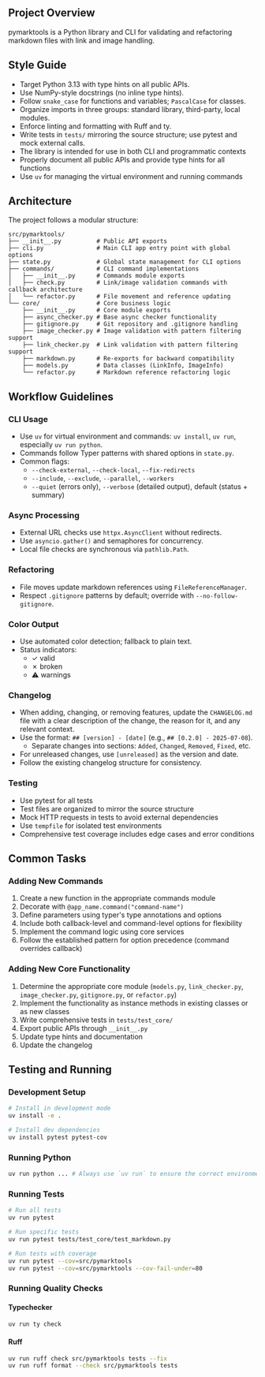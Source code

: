 ## Project Overview

pymarktools is a Python library and CLI for validating and refactoring markdown files with link and image handling.
## Style Guide

- Target Python 3.13 with type hints on all public APIs.
- Use NumPy-style docstrings (no inline type hints).
- Follow `snake_case` for functions and variables; `PascalCase` for classes.
- Organize imports in three groups: standard library, third-party, local modules.
- Enforce linting and formatting with Ruff and ty.
- Write tests in `tests/` mirroring the source structure; use pytest and mock external calls.
- The library is intended for use in both CLI and programmatic contexts
- Properly document all public APIs and provide type hints for all functions
- Use `uv` for managing the virtual environment and running commands

## Architecture

The project follows a modular structure:

```
src/pymarktools/
├── __init__.py          # Public API exports
├── cli.py               # Main CLI app entry point with global options
├── state.py             # Global state management for CLI options
├── commands/            # CLI command implementations
│   ├── __init__.py      # Commands module exports
│   ├── check.py         # Link/image validation commands with callback architecture
│   └── refactor.py      # File movement and reference updating
└── core/                # Core business logic
    ├── __init__.py      # Core module exports
    ├── async_checker.py # Base async checker functionality
    ├── gitignore.py     # Git repository and .gitignore handling
    ├── image_checker.py # Image validation with pattern filtering support
    ├── link_checker.py  # Link validation with pattern filtering support
    ├── markdown.py      # Re-exports for backward compatibility
    ├── models.py        # Data classes (LinkInfo, ImageInfo)
    └── refactor.py      # Markdown reference refactoring logic

```

## Workflow Guidelines

### CLI Usage

- Use `uv` for virtual environment and commands: `uv install`, `uv run`, especially `uv run python`.
- Commands follow Typer patterns with shared options in `state.py`.
- Common flags:
    - `--check-external`, `--check-local`, `--fix-redirects`
    - `--include`, `--exclude`, `--parallel`, `--workers`
    - `--quiet` (errors only), `--verbose` (detailed output), default (status + summary)

### Async Processing

- External URL checks use `httpx.AsyncClient` without redirects.
- Use `asyncio.gather()` and semaphores for concurrency.
- Local file checks are synchronous via `pathlib.Path`.

### Refactoring

- File moves update markdown references using `FileReferenceManager`.
- Respect `.gitignore` patterns by default; override with `--no-follow-gitignore`.

### Color Output

- Use automated color detection; fallback to plain text.
- Status indicators:
    - ✓ valid
    - ✗ broken
    - ⚠ warnings

### Changelog

- When adding, changing, or removing features, update the `CHANGELOG.md` file with a clear description of the change, the reason for it, and any relevant context.
- Use the format: `## [version] - [date]` (e.g., `## [0.2.0] - 2025-07-08`).
    - Separate changes into sections: `Added`, `Changed`, `Removed`, `Fixed`, etc.
- For unreleased changes, use `[unreleased]` as the version and date.
- Follow the existing changelog structure for consistency.

### Testing

- Use pytest for all tests
- Test files are organized to mirror the source structure
- Mock HTTP requests in tests to avoid external dependencies
- Use `tempfile` for isolated test environments
- Comprehensive test coverage includes edge cases and error conditions

## Common Tasks

### Adding New Commands

1. Create a new function in the appropriate commands module
1. Decorate with `@app_name.command("command-name")`
1. Define parameters using typer's type annotations and options
1. Include both callback-level and command-level options for flexibility
1. Implement the command logic using core services
1. Follow the established pattern for option precedence (command overrides callback)

### Adding New Core Functionality

1. Determine the appropriate core module (`models.py`, `link_checker.py`, `image_checker.py`, `gitignore.py`, or `refactor.py`)
1. Implement the functionality as instance methods in existing classes or as new classes
1. Write comprehensive tests in `tests/test_core/`
1. Export public APIs through `__init__.py`
1. Update type hints and documentation
1. Update the changelog

## Testing and Running

### Development Setup

```bash
# Install in development mode
uv install -e .

# Install dev dependencies 
uv install pytest pytest-cov
```

### Running Python

```bash
uv run python ... # Always use `uv run` to ensure the correct environment is used
```

### Running Tests

```bash
# Run all tests
uv run pytest

# Run specific tests
uv run pytest tests/test_core/test_markdown.py

# Run tests with coverage
uv run pytest --cov=src/pymarktools
uv run pytest --cov=src/pymarktools --cov-fail-under=80

```

### Running Quality Checks

#### Typechecker

```bash
uv run ty check
```

#### Ruff

```bash
uv run ruff check src/pymarktools tests --fix
uv run ruff format --check src/pymarktools tests
```
